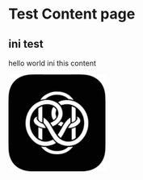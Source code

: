 # Test Content page

## ini test

hello world ini this content

![android-chrome-192x192.png](/android-chrome-192x192.png)
